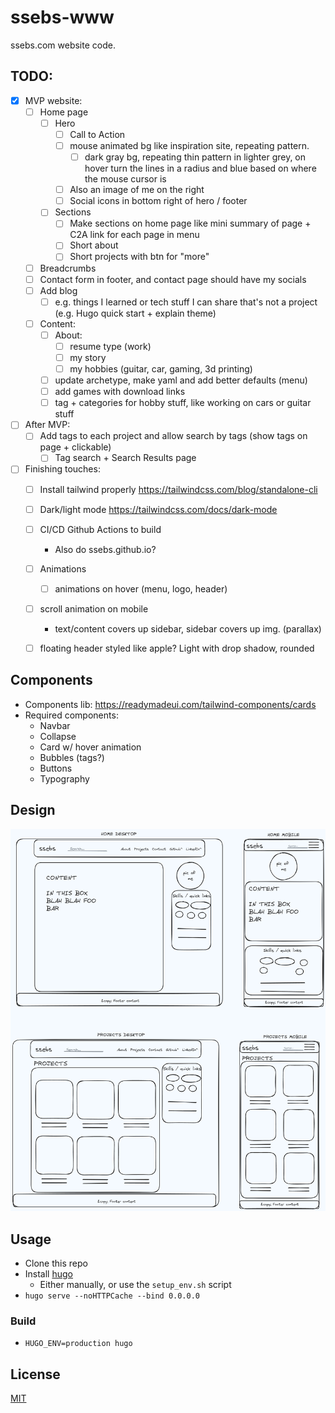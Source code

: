 # ssebs-www

ssebs.com website code. 

## TODO:
- [x] MVP website:
  - [ ] Home page
    - [ ] Hero
      - [ ] Call to Action
      - [ ] mouse animated bg like inspiration site, repeating pattern. 
        - [ ] dark gray bg, repeating thin pattern in lighter grey, on hover turn the lines in a radius and blue based on where the mouse cursor is
      - [ ] Also an image of me on the right 
      - [ ] Social icons in bottom right of hero / footer
    - [ ] Sections
      - [ ] Make sections on home page like mini summary of page + C2A link for each page in menu
      - [ ] Short about
      - [ ] Short projects with btn for "more"
  - [ ] Breadcrumbs 
  - [ ] Contact form in footer, and contact page should have my socials
  - [ ] Add blog
    - [ ] e.g. things I learned or tech stuff I can share that's not a project (e.g. Hugo quick start + explain theme)
  - [ ] Content:
    - [ ] About:
      - [ ] resume type (work)
      - [ ] my story
      - [ ] my hobbies (guitar, car, gaming, 3d printing)
    - [ ] update archetype, make yaml and add better defaults (menu)
    - [ ] add games with download links
    - [ ] tag + categories for hobby stuff, like working on cars or guitar stuff
- [ ] After MVP:
  - [ ] Add tags to each project and allow search by tags (show tags on page + clickable)
    - [ ] Tag search + Search Results page
- [ ] Finishing touches:
  - [ ] Install tailwind properly https://tailwindcss.com/blog/standalone-cli
  - [ ] Dark/light mode https://tailwindcss.com/docs/dark-mode
  - [ ] CI/CD Github Actions to build
    - Also do ssebs.github.io?
  - [ ] Animations
    - [ ] animations on hover (menu, logo, header)
  - [ ] scroll animation on mobile
    - text/content covers up sidebar, sidebar covers up img. (parallax)
  - [ ] floating header styled like apple? Light with drop shadow, rounded


## Components
- Components lib: https://readymadeui.com/tailwind-components/cards
- Required components:
  - Navbar
  - Collapse
  - Card w/ hover animation
  - Bubbles (tags?)
  - Buttons 
  - Typography

## Design
![home](.excalidraw.png)


## Usage
- Clone this repo
- Install [hugo](https://gohugo.io/)
  - Either manually, or use the `setup_env.sh` script
- `hugo serve --noHTTPCache --bind 0.0.0.0`

### Build
- `HUGO_ENV=production hugo`

## License
[MIT](./LICENSE)
